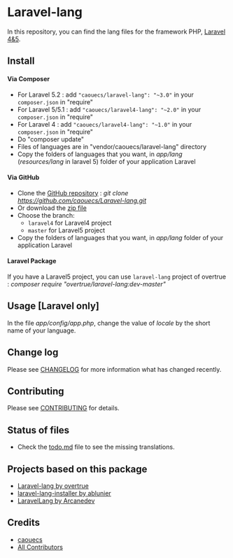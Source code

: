 # Laravel-lang

In this repository, you can find the lang files for the framework PHP, [Laravel 4&5](http://www.laravel.com).

## Install

#### Via Composer
 * For Laravel 5.2 : add `"caouecs/laravel-lang": "~3.0"` in your `composer.json` in "require"
 * For Laravel 5/5.1 : add `"caouecs/laravel4-lang": "~2.0"` in your `composer.json` in "require"
 * For Laravel 4 : add `"caouecs/laravel4-lang": "~1.0"` in your `composer.json` in "require"
 * Do "composer update"
 * Files of languages are in "vendor/caouecs/laravel-lang" directory
 * Copy the folders of languages that you want, in *app/lang* (*resources/lang* in laravel 5) folder of your application Laravel

#### Via GitHub

 * Clone the [GitHub repository](https://github.com/caouecs/laravel-lang/) : *git clone https://github.com/caouecs/Laravel-lang.git*
 * Or download the [zip file](https://github.com/caouecs/laravel-lang/archive/master.zip)
 * Choose the branch:
    * `laravel4` for Laravel4 project
    * `master` for Laravel5 project
 * Copy the folders of languages that you want, in *app/lang* folder of your application Laravel

#### Laravel Package

If you have a Laravel5 project, you can use `laravel-lang` project of overtrue : *composer require "overtrue/laravel-lang:dev-master"*

## Usage [Laravel only]

In the file *app/config/app.php*, change the value of *locale* by the short name of your language.

## Change log

Please see [CHANGELOG](CHANGELOG.md) for more information what has changed recently.

## Contributing

Please see [CONTRIBUTING](CONTRIBUTING.md) for details.

## Status of files

* Check the [todo.md](todo.md) file to see the missing translations.

## Projects based on this package

* [Laravel-lang by overtrue](https://github.com/ARCANEDEV/LaravelLang)
* [laravel-lang-installer by ablunier](https://github.com/ablunier/laravel-lang-installer)
* [LaravelLang by Arcanedev](https://github.com/overtrue/laravel-lang)

## Credits

- [caouecs](https://github.com/caouecs)
- [All Contributors](https://github.com/caouecs/Laravel-lang/graphs/contributors)
